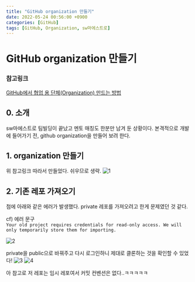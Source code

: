 ```yaml
---
title: "GitHub organization 만들기"
date: 2022-05-24 00:56:00 +0900
categories: [GitHub]
tags: [GitHub, Organization, sw마에스트로]
---
```


# GitHub organization 만들기

### 참고링크

[GitHub에서 협업 용 단체(Organization) 만드는 방법](https://www.lainyzine.com/ko/article/how-to-create-an-organization-for-collaboration-on-github/)

## 0. 소개

sw마에스트로 팀빌딩이 끝났고 멘토 매칭도 한분만 남겨 둔 상황이다. 본격적으로 개발에 들어가기 전, github organization을 만들어 보려 한다.

## 1. organization 만들기

위 참고링크 따라서 만들었다. 쉬우므로 생략.
![1](https://user-images.githubusercontent.com/64428916/169953320-0dde2839-8d25-4472-8fef-a24f4d902185.png)

## 2. 기존 레포 가져오기

첨에 아래와 같은 에러가 발생했다. private 레포를 가져오려고 한게 문제였던 것 같다.

cf) 에러 문구 <br>
`Your old project requires credentials for read-only access. We will only temporarily store them for importing.`

![2](https://user-images.githubusercontent.com/64428916/169953358-1635c31d-bacc-40f1-aa18-a7f43eb812b6.png)

private을 public으로 바꿔주고 다시 로그인하니 제대로 클론하는 것을 확인할 수 있었다!
![3](https://user-images.githubusercontent.com/64428916/169953381-e84447c0-63f7-4142-b78c-8aa1655deec6.png)
![4](https://user-images.githubusercontent.com/64428916/169953400-a00fa9c1-4a84-4b0f-84ed-9372e12f3cb0.png)

아 참고로 저 레포는 임시 레포여서 커밋 컨벤션은 없다..ㅋㅋㅋㅋㅋ
